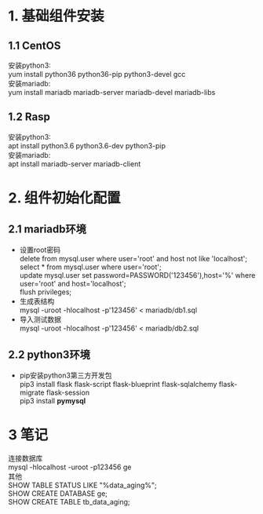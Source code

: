 # 1. 基础组件安装

## 1.1 CentOS
安装python3:<br/>
yum install python36 python36-pip python3-devel gcc<br/>
安装mariadb:<br/>
yum install mariadb mariadb-server mariadb-devel mariadb-libs<br/>
## 1.2 Rasp
安装python3:<br/>
apt install python3.6 python3.6-dev python3-pip<br/>
安装mariadb:<br/>
apt install mariadb-server mariadb-client<br/>

# 2. 组件初始化配置
## 2.1 mariadb环境
- 设置root密码<br/>
delete from mysql.user where user='root' and host not like 'localhost';<br/>
select * from mysql.user where user='root';<br/>
update mysql.user set password=PASSWORD('123456'),host='%' where user='root' and host='localhost';<br/>
flush privileges;<br/>
- 生成表结构<br/>
mysql -uroot -hlocalhost -p'123456' < mariadb/db1.sql<br/>
- 导入测试数据<br/>
mysql -uroot -hlocalhost -p'123456' < mariadb/db2.sql<br/>
## 2.2 python3环境
- pip安装python3第三方开发包<br/>
pip3 install flask flask-script flask-blueprint flask-sqlalchemy flask-migrate flask-session<br/>
pip3 install **pymysql**<br/>


# 3 笔记
连接数据库<br/>
mysql -hlocalhost -uroot -p123456 ge<br/>
其他<br/>
SHOW TABLE STATUS LIKE "%data_aging%";<br/>
SHOW CREATE DATABASE ge;<br/>
SHOW CREATE TABLE tb_data_aging;<br/>
